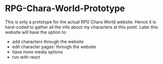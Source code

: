 # RPG-Chara-World-Prototype

This is only a prototype for the actual RPG Chara World website. Hence it is hard-coded to gather all the info about my characters at this point. Later this website will have the option to:

- add characters through the website
- edit character pages' through the website
- have more media options
- run with react
